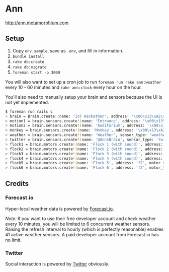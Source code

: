 # Ann

http://ann.metamorphium.com

## Setup

1. Copy `env.sample`, save as `.env`, and fill in information.
2. `bundle install`
3. `rake db:create`
4. `rake db:migrate`
5. `foreman start -p 3000`

You will also want to set up a cron job to run `foreman run rake ann:weather` every 10 - 60 minutes and `rake ann:clock` every hour on the hour.

You'll also need to manually setup your brain and sensors because the UI is not yet implemented.

```bash
$ foreman run rails c
> brain = Brain.create!(name: 'IoT Hackathon', address: '\x00\x13\xA2\x00\x40\x68\x2F\xB6')
> motion1 = brain.sensors.create!(name: 'Entrance', address: '\x00\x13\xA2\x00\x40\x68\x2F\xC0', sensor_type: 'motion') # orange cable
> motion2 = brain.sensors.create!(name: 'Auditorium', address: '\x00\x13\xA2\x00\x40\x60\xCE\x3B', sensor_type: 'motion') # red cable
> monkey = brain.sensors.create!(name: 'Monkey', address: '\x00\x13\xA2\x00\x40\x68\x2E\x8C', sensor_type: 'monkey')
> weather = brain.sensors.create!(name: 'Weather', sensor_type: 'weather')
> twitter = brain.sensors.create!(name: '@AnnsBrain', sensor_type: 'twitter')
> flock1 = brain.motors.create!(name: 'Flock 1 (with sound)', address: '\x00\x13\xA2\x00\x40\x68\x2E\xA4', motor_type: 'flock', personality: 'Weather')
> flock2 = brain.motors.create!(name: 'Flock 2 (with sound)', address: '\x00\x13\xA2\x00\x40\x68\x2E\xD6', motor_type: 'flock', personality: 'Motion')
> flock3 = brain.motors.create!(name: 'Flock 3 (with sound)', address: '\x00\x13\xA2\x00\x40\x68\x2E\xF4', motor_type: 'flock', personality: 'Social')
> flock4 = brain.motors.create!(name: 'Flock 4 (with sound)', address: 'f2', motor_type: 'flock', personality: 'Motion')
> flock5 = brain.motors.create!(name: 'Flock 5', address: 'f2', motor_type: 'flock', personality: 'Api')
> flock6 = brain.motors.create!(name: 'Flock 6', address: 'f2', motor_type: 'flock', personality: 'Random')
```

## Credits

### Forecast.io

Hyper-local weather data is powered by [Forecast.io](http://forecast.io/).

*Note:* If you want to use their free developer account and check weather every 10 minutes, you will be limited to 6 concurrent weather sensors. Raising the refresh interval to hourly (which is perfectly reasonable) enables 41 active weather sensors. A paid developer account from Forecast.io has no limit.

### Twitter

Social interaction is powered by [Twitter](http://twitter.com) obviously.
